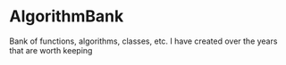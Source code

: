 # AlgorithmBank
Bank of functions, algorithms, classes, etc. I have created over the years that are worth keeping

